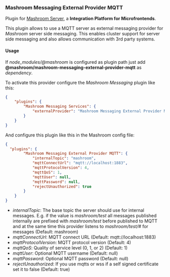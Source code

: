 
### Mashroom Messaging External Provider MQTT

Plugin for [Mashroom Server](https://www.mashroom-server.com), a **Integration Platform for Microfrontends**.

This plugin allows to use a MQTT server as external messaging provider for _Mashroom_ server side messaging.
This enables cluster support for server side messaging and also allows communication with 3rd party systems.

#### Usage

If *node_modules/@mashroom* is configured as plugin path just add **@mashroom/mashroom-messaging-external-provider-mqtt** as *dependency*.

To activate this provider configure the _Mashroom Messaging_ plugin like this:

```json
{
    "plugins": {
        "Mashroom Messaging Services": {
            "externalProvider": "Mashroom Messaging External Provider MQTT"
        }
    }
}
```

And configure this plugin like this in the Mashroom config file:

```json
{
  "plugins": {
        "Mashroom Messaging External Provider MQTT": {
            "internalTopic": "mashroom",
            "mqttConnectUrl": "mqtt://localhost:1883",
            "mqttProtocolVersion": 4,
            "mqttQoS": 1,
            "mqttUser": null,
            "mqttPassword": null,
            "rejectUnauthorized": true
        }
    }
}
```

 * _internalTopic_: The base topic the server should use for internal messages. E.g. if the value is *mashroom/test*
    all messages published internally are prefixed with *mashroom/test* before published to MQTT and at the same time
    this provider listens to *mashroom/test/#* for messages (Default: mashroom)
 * _mqttConnectUrl_: MQTT connect URL (Default: mqtt://localhost:1883)
 * _mqttProtocolVersion_: MQTT protocol version (Default: 4)
 * _mqttQoS_: Quality of service level (0, 1, or 2) (Default: 1)
 * _mqttUser_: Optional MQTT username (Default: null)
 * _mqttPassword_: Optional MQTT password (Default: null)
 * _rejectUnauthorized_: If you use mqtts or wss if a self signed certificate set it to false (Default: true)
